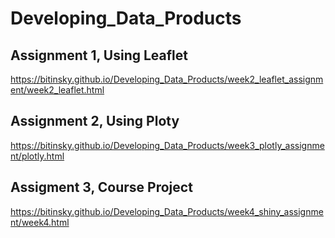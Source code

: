 # Developing_Data_Products

## Assignment 1, Using Leaflet
https://bitinsky.github.io/Developing_Data_Products/week2_leaflet_assignment/week2_leaflet.html

## Assignment 2, Using Ploty
https://bitinsky.github.io/Developing_Data_Products/week3_plotly_assignment/plotly.html

## Assigment 3, Course Project
https://bitinsky.github.io/Developing_Data_Products/week4_shiny_assignment/week4.html
